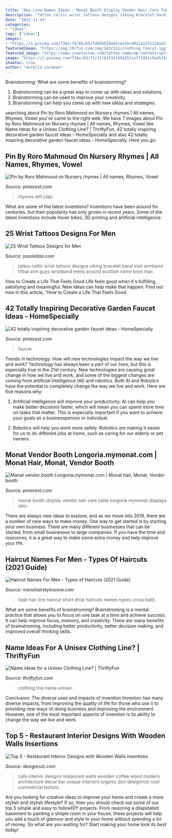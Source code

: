```yaml
---
title: "Aka Line Names Ideas : Monat Booth Display Vendor Hair Care Table Longoria Mymonat Displays Skin"
description: "Tattoo celtic wrist tattoos designs viking bracelet band irish armband tribal arm guys wristband mens around scottish name knot man"
date: "2022-11-24"
categories:
- "ideas"
tags: ["ideas"]
images:
- "https://i.pinimg.com/736x/fd/05/b5/fd05b529a65cee3bc90121a371129aa5.jpg"
featuredImage: "https://img.thrfun.com/img/163/511/clothing_fancy1.jpg"
featured_image: "https://www.joaoleitao.com/tattoo-name/wp-content/uploads/wristband-bracelet-celtic-tattoo-man.jpg"
image: "https://i.pinimg.com/736x/63/f3/37/63f337d94257ceff1451c9a9535e682f.jpg"
ShowToc: true
author: "Aurelie Lockman"
---
```



Brainstorming: What are some benefits of brainstorming?
1. Brainstorming can be a great way to come up with ideas and solutions.
2. Brainstorming can be used to improve your creativity.
3. Brainstorming can help you come up with new ideas and strategies.

	

		
searching about Pin by Roro Mahmoud on Nursery rhymes | All names, Rhymes, Vowel you've came to the right web. We have 7 Images about Pin by Roro Mahmoud on Nursery rhymes | All names, Rhymes, Vowel like Name Ideas for a Unisex Clothing Line? | ThriftyFun, 42 totally inspiring decorative garden faucet ideas - HomeSpecially and also 42 totally inspiring decorative garden faucet ideas - HomeSpecially. Here you go:
		
    
## Pin By Roro Mahmoud On Nursery Rhymes | All Names, Rhymes, Vowel

<img loading=lazy src="https://i.pinimg.com/736x/70/ff/41/70ff41c76b65764cd865e3fe064466e6.jpg" onerror="this.onerror=null;this.src='https://tse2.mm.bing.net/th?id=OIP.OQiJyLdM7lON2L9mHNaRXQHaFj&amp;pid=15.1';" alt="Pin by Roro Mahmoud on Nursery rhymes | All names, Rhymes, Vowel">

_Source: pinterest.com_

>rhymes tefl clap. 

	

What are some of the latest inventions?
Inventions have been around for centuries, but their popularity has only grown in recent years. Some of the latest inventions include hover bikes, 3D printing and artificial intelligence.

    
## 25 Wrist Tattoos Designs For Men

<img loading=lazy src="https://www.joaoleitao.com/tattoo-name/wp-content/uploads/wristband-bracelet-celtic-tattoo-man.jpg" onerror="this.onerror=null;this.src='https://tse4.mm.bing.net/th?id=OIP.9MJ3mNcpsf2K_HHt2VaoIAHaNn&amp;pid=15.1';" alt="25 Wrist Tattoos Designs for Men">

_Source: joaoleitao.com_

>tattoo celtic wrist tattoos designs viking bracelet band irish armband tribal arm guys wristband mens around scottish name knot man. 

	

How to Create a Life That Feels Good
Life feels good when it's fulfilling, satisfying and meaningful. New ideas can help make that happen. Find out how in this article, "How to Create a Life That Feels Good.

    
## 42 Totally Inspiring Decorative Garden Faucet Ideas - HomeSpecially

<img loading=lazy src="https://i.pinimg.com/736x/fd/05/b5/fd05b529a65cee3bc90121a371129aa5.jpg" onerror="this.onerror=null;this.src='https://tse4.mm.bing.net/th?id=OIP.xCcE19dGOfDKhUPV-Q78SwHaKT&amp;pid=15.1';" alt="42 totally inspiring decorative garden faucet ideas - HomeSpecially">

_Source: pinterest.com_

>faucet. 

	

Trends in technology: How will new technologies impact the way we live and work?
Technology has always been a part of our lives, but this is especially true in the 21st century. New technologies are causing great change in how we live and work, and some of the biggest changes are coming from artificial intelligence (AI) and robotics.
Both AI and Robotics have the potential to completely change the way we live and work. Here are five reasons why:

1. Artificial intelligence will improve your productivity: AI can help you make better decisions faster, which will mean you can spend more time on tasks that matter. This is especially important if you want to achieve your goals as a businessperson or individual.

2. Robotics will help you work more safely: Robotics are making it easier for us to do different jobs at home, such as caring for our elderly or pet owners.

    
## Monat Vendor Booth Longoria.mymonat.com | Monat Hair, Monat, Vendor Booth

<img loading=lazy src="https://i.pinimg.com/736x/63/f3/37/63f337d94257ceff1451c9a9535e682f.jpg" onerror="this.onerror=null;this.src='https://tse1.mm.bing.net/th?id=OIP.czNs9lpuey8X54pZt5uPiAHaFj&amp;pid=15.1';" alt="Monat vendor booth Longoria.mymonat.com | Monat hair, Monat, Vendor booth">

_Source: pinterest.com_

>monat booth display vendor hair care table longoria mymonat displays skin. 

	

There are always new ideas to explore, and as we move into 2019, there are a number of new ways to make money. One way to get started is by starting your own business. There are many different businesses that can be started, from small businesses to large companies. If you have the time and resources, it is a great way to make some extra money and help improve your life.

    
## Haircut Names For Men - Types Of Haircuts (2021 Guide)

<img loading=lazy src="https://www.menshairstylesnow.com/wp-content/uploads/2018/01/High-Drop-Fade-3-Line-Design-Short-Hair.jpg" onerror="this.onerror=null;this.src='https://tse2.mm.bing.net/th?id=OIP.7KIPcoxIBIA1qG5PiIA9vgHaHa&amp;pid=15.1';" alt="Haircut Names For Men - Types of Haircuts (2021 Guide)">

_Source: menshairstylesnow.com_

>fade hair line haircut short drop haircuts names types cross bald. 

	

What are some benefits of brainstroming?
Brainstroming is a mental practice that allows you to focus on one task at a time and achieve success. It can help improve focus, memory, and creativity. There are many benefits of brainstroming, including better productivity, better decision making, and improved overall thinking skills.

    
## Name Ideas For A Unisex Clothing Line? | ThriftyFun

<img loading=lazy src="https://img.thrfun.com/img/163/511/clothing_fancy1.jpg" onerror="this.onerror=null;this.src='https://tse3.mm.bing.net/th?id=OIP._GS05xSB2-gC3TMJo4iVZAHaIZ&amp;pid=15.1';" alt="Name Ideas for a Unisex Clothing Line? | ThriftyFun">

_Source: thriftyfun.com_

>clothing line name unisex. 

	

Conclusion: The diverse uses and impacts of invention
Invention has many diverse impacts, from improving the quality of life for those who use it to providing new ways of doing business and improving the environment. However, one of the most important aspects of invention is its ability to change the way we live and work.

    
## Top 5 - Restaurant Interior Designs With Wooden Walls Insertions

<img loading=lazy src="http://cdn.designrulz.com/wp-content/uploads/2014/09/designrulz-cafe-003.jpg" onerror="this.onerror=null;this.src='https://tse2.mm.bing.net/th?id=OIP.LYyFmy2bKeHr_bed7YuxhwHaLI&amp;pid=15.1';" alt="Top 5 - Restaurant Interior Designs with Wooden Walls Insertions">

_Source: designrulz.com_

>cafe interior designs restaurant walls wooden coffee wood modern architecture decor bar unique interiors organic don designrulz cool commercial texture. 

	

Are you looking for creative ideas to improve your home and create a more stylish and stylish lifestyle? If so, then you should check out some of our top 5 simple and easy to followDIY projects. From restoring a dilapidated basement to painting a simple room in your house, these projects will help you add a touch of glamour and style to your home without spending a lot of money. So what are you waiting for? Start making your home look its best today!

